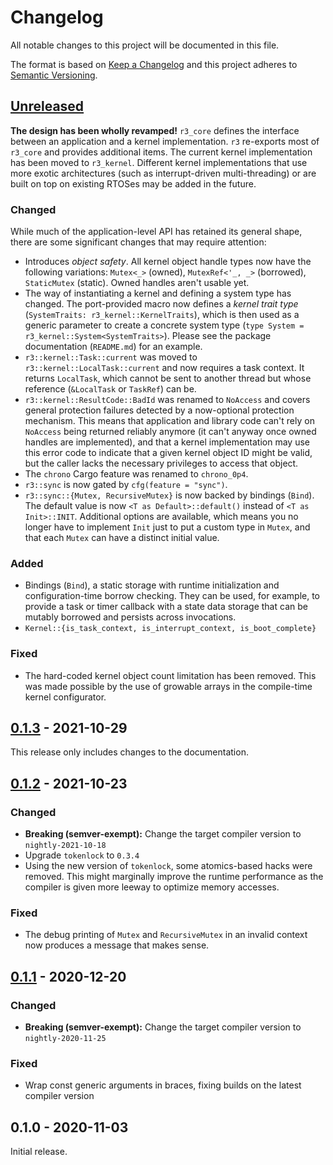 # Changelog

All notable changes to this project will be documented in this file.

The format is based on [Keep a Changelog](http://keepachangelog.com/en/1.0.0/)
and this project adheres to [Semantic Versioning](http://semver.org/spec/v2.0.0.html).

## [Unreleased]

**The design has been wholly revamped!** `r3_core` defines the interface between an application and a kernel implementation. `r3` re-exports most of `r3_core` and provides additional items. The current kernel implementation has been moved to `r3_kernel`. Different kernel implementations that use more exotic architectures (such as interrupt-driven multi-threading) or are built on top on existing RTOSes may be added in the future.

### Changed

While much of the application-level API has retained its general shape, there are some significant changes that may require attention:

 - Introduces *object safety*. All kernel object handle types now have the following variations: `Mutex<_>` (owned), `MutexRef<'_, _>` (borrowed), `StaticMutex` (static). Owned handles aren't usable yet.
 - The way of instantiating a kernel and defining a system type has changed. The port-provided macro now defines a *kernel trait type* (`SystemTraits: r3_kernel::KernelTraits`), which is then used as a generic parameter to create a concrete system type (`type System = r3_kernel::System<SystemTraits>`). Please see the package documentation (`README.md`) for an example.
 - `r3::kernel::Task::current` was moved to `r3::kernel::LocalTask::current` and now requires a task context. It returns `LocalTask`, which cannot be sent to another thread but whose reference (`&LocalTask` or `TaskRef`) can be.
 - `r3::kernel::ResultCode::BadId` was renamed to `NoAccess` and covers general protection failures detected by a now-optional protection mechanism. This means that application and library code can't rely on `NoAccess` being returned reliably anymore (it can't anyway once owned handles are implemented), and that a kernel implementation may use this error code to indicate that a given kernel object ID might be valid, but the caller lacks the necessary privileges to access that object.
 - The `chrono` Cargo feature was renamed to `chrono_0p4`.
 - `r3::sync` is now gated by `cfg(feature = "sync")`.
 - `r3::sync::{Mutex, RecursiveMutex}` is now backed by bindings (`Bind`). The default value is now `<T as Default>::default()` instead of `<T as Init>::INIT`. Additional options are available, which means you no longer have to implement `Init` just to put a custom type in `Mutex`, and that each `Mutex` can have a distinct initial value.

### Added

- Bindings (`Bind`), a static storage with runtime initialization and configuration-time borrow checking. They can be used, for example, to provide a task or timer callback with a state data storage that can be mutably borrowed and persists across invocations.
- `Kernel::{is_task_context, is_interrupt_context, is_boot_complete}`

### Fixed

- The hard-coded kernel object count limitation has been removed. This was made possible by the use of growable arrays in the compile-time kernel configurator.

## [0.1.3] - 2021-10-29

This release only includes changes to the documentation.

## [0.1.2] - 2021-10-23

### Changed

- **Breaking (semver-exempt):** Change the target compiler version to `nightly-2021-10-18`
- Upgrade `tokenlock` to `0.3.4`
- Using the new version of `tokenlock`, some atomics-based hacks were removed. This might marginally improve the runtime performance as the compiler is given more leeway to optimize memory accesses.

### Fixed

- The debug printing of `Mutex` and `RecursiveMutex` in an invalid context now produces a message that makes sense.

## [0.1.1] - 2020-12-20

### Changed

- **Breaking (semver-exempt):** Change the target compiler version to `nightly-2020-11-25`

### Fixed

- Wrap const generic arguments in braces, fixing builds on the latest compiler version

## 0.1.0 - 2020-11-03

Initial release.

[Unreleased]: https://github.com/r3-os/r3/compare/r3@0.1.3...HEAD
[0.1.3]: https://github.com/r3-os/r3/compare/r3@0.1.2...r3@0.1.3
[0.1.2]: https://github.com/r3-os/r3/compare/r3@0.1.1...r3@0.1.2
[0.1.1]: https://github.com/r3-os/r3/compare/r3@0.1.0...r3@0.1.1
